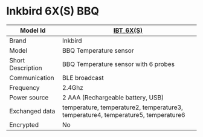 # Inkbird 6X(S) BBQ

|Model Id|[IBT_6X(S)](https://github.com/theengs/decoder/blob/development/src/devices/IBT_6XS_SOLIS6_json.h)|
|-|-|
|Brand|Inkbird|
|Model|BBQ Temperature sensor|
|Short Description|BBQ Temperature sensor with 6 probes|
|Communication|BLE broadcast|
|Frequency|2.4Ghz|
|Power source|2 AAA (Rechargeable battery, USB)|
|Exchanged data|temperature, temperature2, temperature3, temperature4, temperature5, temperature6|
|Encrypted|No|
